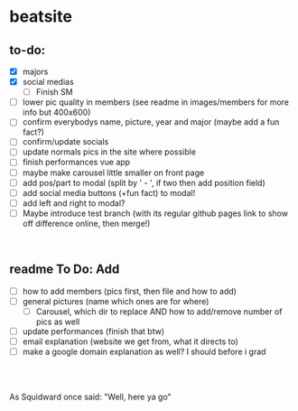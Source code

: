 # beatsite
## to-do:
- [X] majors
- [X] social medias
    - [ ] Finish SM
- [ ] lower pic quality in members (see readme in images/members for more info but 400x600)
- [ ] confirm everybodys name, picture, year and major (maybe add a fun fact?)
- [ ] confirm/update socials
- [ ] update normals pics in the site where possible
- [ ] finish performances vue app
- [ ] maybe make carousel little smaller on front page
- [ ] add pos/part to modal (split by ' - ', if two then add position field)
- [ ] add social media buttons (+fun fact) to modal!
- [ ] add left and right to modal?
- [ ] Maybe introduce test branch (with its regular github pages link to show off difference online, then merge!)

<br>

## readme To Do: Add 
- [ ] how to add members (pics first, then file and how to add)
- [ ] general pictures (name which ones are for where)
    - [ ] Carousel, which dir to replace AND how to add/remove number of pics as well 
- [ ] update performances (finish that btw)
- [ ] email explanation (website we get from, what it directs to)
- [ ] make a google domain explanation as well? I should before i grad 

<br><br>

 As Squidward once said: "Well, here ya go"
